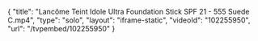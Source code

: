 {
    "title": "Lanc&ocirc;me Teint Idole Ultra Foundation Stick SPF 21 - 555 Suede C.mp4",
    "type": "solo",
    "layout": "iframe-static",
    "videoId": "102255950",
    "url": "\/tvpembed\/102255950"
}